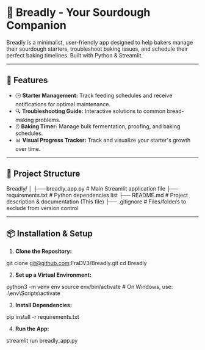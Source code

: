 # 🍞 Breadly - Your Sourdough Companion

Breadly is a minimalist, user-friendly app designed to help bakers manage their sourdough starters, troubleshoot baking issues, and schedule their perfect baking timelines. Built with Python & Streamlit.

---

## 🚀 Features

- 🕒 **Starter Management:** Track feeding schedules and receive notifications for optimal maintenance.
- 🔍 **Troubleshooting Guide:** Interactive solutions to common bread-making problems.
- ⏰ **Baking Timer:** Manage bulk fermentation, proofing, and baking schedules.
- 📊 **Visual Progress Tracker:** Track and visualize your starter's growth over time.

---

## 📂 Project Structure

Breadly/
│
├── breadly_app.py             # Main Streamlit application file
├── requirements.txt            # Python dependencies list
├── README.md                   # Project description & documentation (This file)
├── .gitignore                  # Files/folders to exclude from version control

---

## 📦 Installation & Setup

1. **Clone the Repository:**

git clone git@github.com:FraDV3/Breadly.git
cd Breadly

2. **Set up a Virtual Environment:**

python3 -m venv env
source env/bin/activate   # On Windows, use: .\env\Scripts\activate

3. **Install Dependencies:**

pip install -r requirements.txt

4. **Run the App:**

streamlit run breadly_app.py
